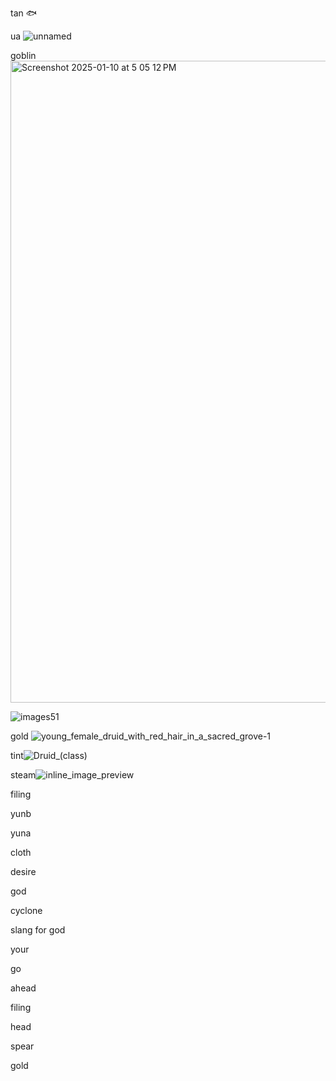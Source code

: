 tan 🐟

ua
![unnamed](https://github.com/user-attachments/assets/b1ad38f7-ee28-43e0-8fe6-5055b9c5da9a)

goblin
<img width="1027" alt="Screenshot 2025-01-10 at 5 05 12 PM" src="https://github.com/user-attachments/assets/6da2e804-1383-48bd-b7bf-11141890e4c6" />

![images51](https://github.com/user-attachments/assets/8c312b0f-a9e2-4bb8-98e2-a1930fe31d51)

gold
![young_female_druid_with_red_hair_in_a_sacred_grove-1](https://github.com/user-attachments/assets/feae2c72-0bab-4a90-8481-ee4822a38b23)

tint![Druid_(class)](https://github.com/user-attachments/assets/a132032e-aeb5-4efa-9e12-601b70b2eca3)


steam![inline_image_preview](https://github.com/user-attachments/assets/449ce7fe-813c-44fa-a255-260d0d5b045b)


filing

yunb

yuna

cloth

desire 

god

cyclone

slang for god 

your

go

ahead

filing

head

spear

gold

